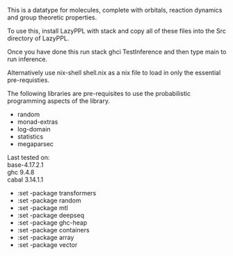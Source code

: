This is a datatype for molecules, complete with orbitals, reaction dynamics and group theoretic properties.

To use this, install LazyPPL with stack and copy all of these files into the Src directory of LazyPPL.

Once you have done this run stack ghci TestInference and then type main to run inference.

Alternatively use nix-shell shell.nix as a nix file to load in only the essential pre-requisties.

The following libraries are pre-requisites to use the probabilistic programming aspects of the library.
<ul>
<li>random</li>
<li>monad-extras</li>
<li>log-domain</li>
<li>statistics</li>
<li>megaparsec</li>
</ul>

Last tested on: <br> 
base-4.17.2.1 <br>
ghc   9.4.8   <br>
cabal 3.14.1.1 <br>


<ul>
  <li>:set -package transformers</li>
  <li>:set -package random</li>
  <li>:set -package mtl</li>
  <li>:set -package deepseq</li>
  <li>:set -package ghc-heap</li>
  <li>:set -package containers</li>
  <li>:set -package array</li>
  <li>:set -package vector</li>
</ul>
